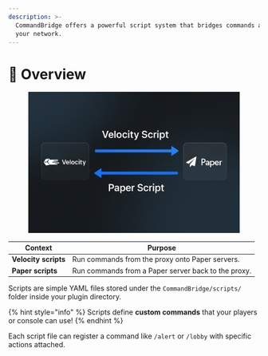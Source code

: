 ```yaml
---
description: >-
  CommandBridge offers a powerful script system that bridges commands across
  your network.
---
```


# 📎 Overview

<figure><img src="../.gitbook/assets/overview.png" alt=""><figcaption></figcaption></figure>

| Context              | Purpose                                             |
| -------------------- | --------------------------------------------------- |
| **Velocity scripts** | Run commands from the proxy onto Paper servers.     |
| **Paper scripts**    | Run commands from a Paper server back to the proxy. |

Scripts are simple YAML files stored under the `CommandBridge/scripts/` folder inside your plugin directory.

{% hint style="info" %}
Scripts define **custom commands** that your players or console can use!
{% endhint %}

Each script file can register a command like `/alert` or `/lobby` with specific actions attached.
